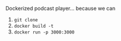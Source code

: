 Dockerized podcast player... because we can

1. `git clone`
2. `docker build -t`
3. `docker run -p 3000:3000`
